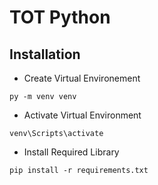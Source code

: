# TOT Python

## Installation

- Create Virtual Environement
```
py -m venv venv
```

- Activate Virtual Environment
```
venv\Scripts\activate
```

- Install Required Library
```
pip install -r requirements.txt
```
